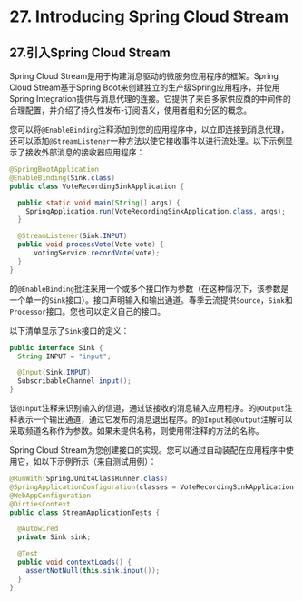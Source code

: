 # 27. Introducing Spring Cloud Stream

## 27.引入Spring Cloud Stream

Spring Cloud Stream是用于构建消息驱动的微服务应用程序的框架。Spring Cloud Stream基于Spring Boot来创建独立的生产级Spring应用程序，并使用Spring Integration提供与消息代理的连接。它提供了来自多家供应商的中间件的合理配置，并介绍了持久性发布-订阅语义，使用者组和分区的概念。

您可以将`@EnableBinding`注释添加到您的应用程序中，以立即连接到消息代理，还可以添加`@StreamListener`一种方法以使它接收事件以进行流处理。以下示例显示了接收外部消息的接收器应用程序：

```java
@SpringBootApplication
@EnableBinding(Sink.class)
public class VoteRecordingSinkApplication {

  public static void main(String[] args) {
    SpringApplication.run(VoteRecordingSinkApplication.class, args);
  }

  @StreamListener(Sink.INPUT)
  public void processVote(Vote vote) {
      votingService.recordVote(vote);
  }
}
```

的`@EnableBinding`批注采用一个或多个接口作为参数（在这种情况下，该参数是一个单一的`Sink`接口）。接口声明输入和输出通道。春季云流提供`Source`，`Sink`和`Processor`接口。您也可以定义自己的接口。

以下清单显示了`Sink`接口的定义：

```java
public interface Sink {
  String INPUT = "input";

  @Input(Sink.INPUT)
  SubscribableChannel input();
}
```

该`@Input`注释来识别输入的信道，通过该接收的消息输入应用程序。的`@Output`注释表示一个输出通道，通过它发布的消息退出程序。的`@Input`和`@Output`注解可以采取频道名称作为参数。如果未提供名称，则使用带注释的方法的名称。

Spring Cloud Stream为您创建接口的实现。您可以通过自动装配在应用程序中使用它，如以下示例所示（来自测试用例）：

```java
@RunWith(SpringJUnit4ClassRunner.class)
@SpringApplicationConfiguration(classes = VoteRecordingSinkApplication.class)
@WebAppConfiguration
@DirtiesContext
public class StreamApplicationTests {

  @Autowired
  private Sink sink;

  @Test
  public void contextLoads() {
    assertNotNull(this.sink.input());
  }
}
```